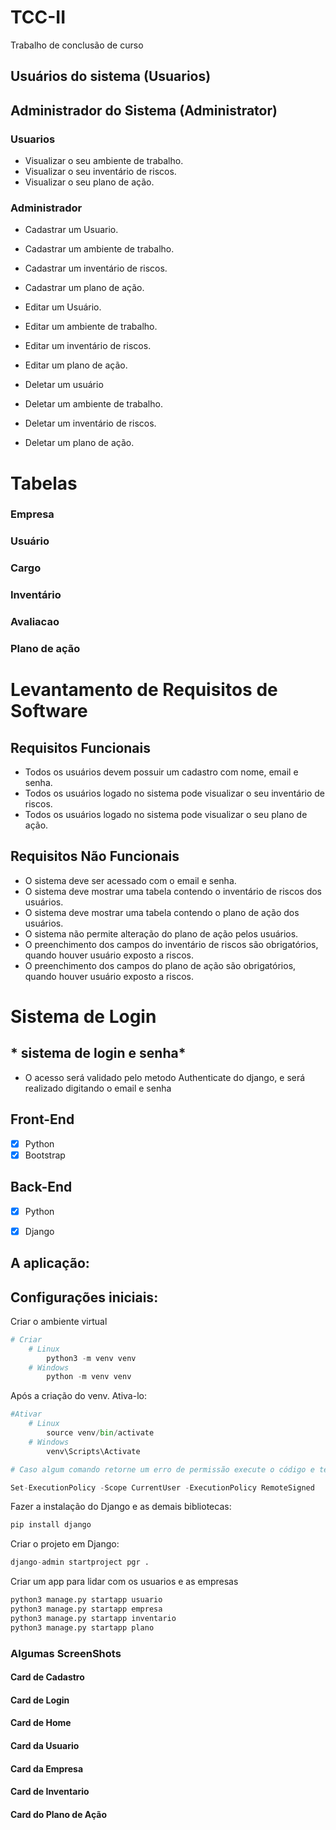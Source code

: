 # TCC-II
Trabalho de conclusão de curso

## Usuários do sistema (Usuarios)
## Administrador do Sistema (Administrator)

### Usuarios
- Visualizar o seu ambiente de trabalho.
- Visualizar o seu inventário de riscos.
- Visualizar o seu plano de ação.

### Administrador
- Cadastrar um Usuario.
- Cadastrar um ambiente de trabalho.
- Cadastrar um inventário de riscos.
- Cadastrar um plano de ação.

- Editar um Usuário.
- Editar um ambiente de trabalho.
- Editar um inventário de riscos.
- Editar um plano de ação.

- Deletar um usuário
- Deletar um ambiente de trabalho.
- Deletar um inventário de riscos.
- Deletar um plano de ação.


# Tabelas

### Empresa
### Usuário 
### Cargo
### Inventário
### Avaliacao
### Plano de ação


# Levantamento de Requisitos de Software
## Requisitos Funcionais
- Todos os usuários devem possuir um cadastro com nome, email e senha.
- Todos os usuários logado no sistema pode visualizar o seu inventário de riscos.
- Todos os usuários logado no sistema pode visualizar o seu plano de ação.

## Requisitos Não Funcionais
- O sistema deve ser acessado com o email e senha.
- O sistema deve mostrar uma tabela contendo o inventário de riscos dos usuários.
- O sistema deve mostrar uma tabela contendo o plano de ação dos usuários.
- O sistema não permite alteração do plano de ação pelos usuários.
- O preenchimento dos campos do inventário de riscos são obrigatórios, quando houver usuário exposto a riscos.
- O preenchimento dos campos do plano de ação são obrigatórios, quando houver usuário exposto a riscos.

# Sistema de Login
## * sistema de login e senha*
- O acesso será validado pelo metodo Authenticate do django, e será realizado digitando o email e senha

## Front-End
- [x] Python
- [x] Bootstrap

## Back-End
- [x] Python
- [x] Django



## A aplicação:

## **Configurações iniciais:**

Criar o ambiente virtual

```python
# Criar
	# Linux
		python3 -m venv venv
	# Windows
		python -m venv venv
```

Após a criação do venv. Ativa-lo:

```python
#Ativar
	# Linux
		source venv/bin/activate
	# Windows
		venv\Scripts\Activate

# Caso algum comando retorne um erro de permissão execute o código e tente novamente:

Set-ExecutionPolicy -Scope CurrentUser -ExecutionPolicy RemoteSigned
```

Fazer a instalação do Django e as demais bibliotecas:

```python
pip install django
```

Criar o projeto em Django:

```python
django-admin startproject pgr .
```

Criar um app para lidar com os usuarios e as empresas

```python
python3 manage.py startapp usuario
python3 manage.py startapp empresa
python3 manage.py startapp inventario
python3 manage.py startapp plano

```


### Algumas ScreenShots

#### Card de Cadastro
#### Card de Login
#### Card de Home
#### Card da Usuario
#### Card da Empresa
#### Card de Inventario
#### Card do Plano de Ação
